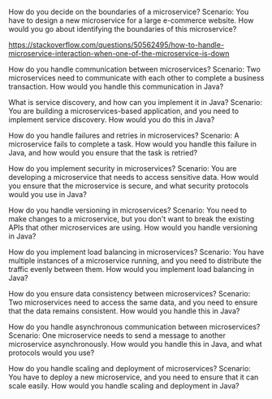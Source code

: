 How do you decide on the boundaries of a microservice?
Scenario: You have to design a new microservice for a large e-commerce website. How would you go about identifying the boundaries of this microservice?

https://stackoverflow.com/questions/50562495/how-to-handle-microservice-interaction-when-one-of-the-microservice-is-down

How do you handle communication between microservices?
Scenario: Two microservices need to communicate with each other to complete a business transaction. How would you handle this communication in Java?

What is service discovery, and how can you implement it in Java?
Scenario: You are building a microservices-based application, and you need to implement service discovery. How would you do this in Java?

How do you handle failures and retries in microservices?
Scenario: A microservice fails to complete a task. How would you handle this failure in Java, and how would you ensure that the task is retried?

How do you implement security in microservices?
Scenario: You are developing a microservice that needs to access sensitive data. How would you ensure that the microservice is secure, and what security protocols would you use in Java?

How do you handle versioning in microservices?
Scenario: You need to make changes to a microservice, but you don't want to break the existing APIs that other microservices are using. How would you handle versioning in Java?

How do you implement load balancing in microservices?
Scenario: You have multiple instances of a microservice running, and you need to distribute the traffic evenly between them. How would you implement load balancing in Java?

How do you ensure data consistency between microservices?
Scenario: Two microservices need to access the same data, and you need to ensure that the data remains consistent. How would you handle this in Java?

How do you handle asynchronous communication between microservices?
Scenario: One microservice needs to send a message to another microservice asynchronously. How would you handle this in Java, and what protocols would you use?

How do you handle scaling and deployment of microservices?
Scenario: You have to deploy a new microservice, and you need to ensure that it can scale easily. How would you handle scaling and deployment in Java?
